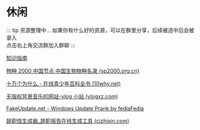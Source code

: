 # 休闲

::: tip 资源整理中...
如果你有什么好的资源，可以在群里分享，后续被选中后会被录入 <br>
点击右上角交流群加入群聊
:::

[知识指南](https://zh.wikihow.com/%E9%A6%96%E9%A1%B5)

[物种 2000 中国节点 中国生物物种名录 (sp2000.org.cn)](http://www.sp2000.org.cn/)

[十万个为什么 - 在线青少年百科全书 (10why.net)](https://10why.net/)

[无版权背景音乐的网站-vlog 小站 (vlogxz.com)](https://www.vlogxz.com/archives/2757)

<!-- [你好污啊 - 撩汉/撩妹套路金句大全 (nihaowua.com)](https://www.nihaowua.com/) -->

[FakeUpdate.net - Windows Update Prank by fediaFedia](https://fakeupdate.net/)

[辞职信生成器\_辞职报告在线生成工具 (cizhixin.com)](https://www.cizhixin.com/czx/)
